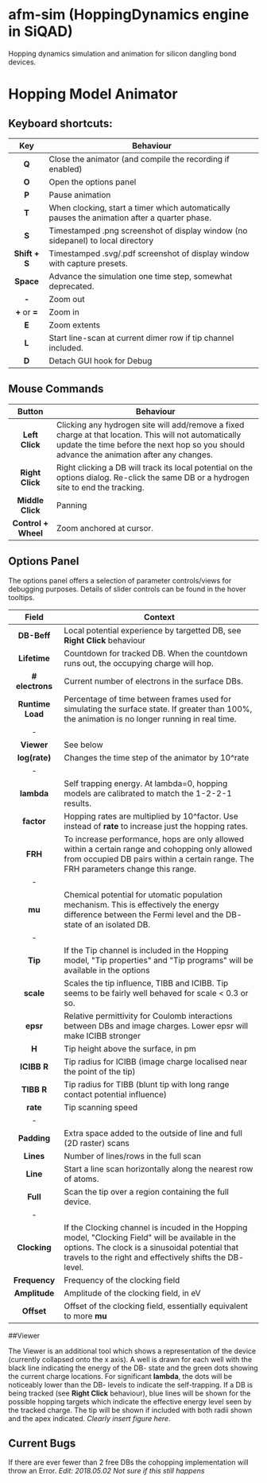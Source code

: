 # afm-sim (HoppingDynamics engine in SiQAD)
Hopping dynamics simulation and animation for silicon dangling bond devices.

# Hopping Model Animator

## Keyboard shortcuts:
Key | Behaviour
:---: | ---
**Q** | Close the animator (and compile the recording if enabled)
**O** | Open the options panel
**P** | Pause animation
**T** | When clocking, start a timer which automatically pauses the animation after a quarter phase.
**S** | Timestamped .png screenshot of display window (no sidepanel) to local directory
**Shift + S** | Timestamped .svg/.pdf screenshot of display window with capture presets.
**Space** | Advance the simulation one time step, somewhat deprecated.
**-** | Zoom out
**+** or **=** | Zoom in
**E** | Zoom extents
**L** | Start line-scan at current dimer row if tip channel included.
**D** | Detach GUI hook for Debug


## Mouse Commands
Button  | Behaviour
:---:   | ---
**Left Click**  | Clicking any hydrogen site will add/remove a fixed charge at that location. This will not automatically update the time before the next hop so you should advance the animation after any changes.
**Right Click** | Right clicking a DB will track its local potential on the options dialog. Re-click the same DB or a hydrogen site to end the tracking.
**Middle Click** | Panning
**Control + Wheel** | Zoom anchored at cursor.

## Options Panel

The options panel offers a selection of parameter controls/views for debugging purposes. Details of slider controls can be found in the hover tooltips.

Field   |   Context
:---:   | ---
|**DB-Beff**     | Local potential experience by targetted DB, see **Right Click** behaviour
|**Lifetime**    | Countdown for tracked DB. When the countdown runs out, the occupying charge will hop.
|**\# electrons**| Current number of electrons in the surface DBs.
|**Runtime Load**| Percentage of time between frames used for simulating the surface state. If greater than 100%, the animation is no longer running in real time.
|-
|**Viewer**   | See below
|**log(rate)**| Changes the time step of the animator by 10^rate
|-
|**lambda**   | Self trapping energy. At lambda=0, hopping models are calibrated to match the 1-2-2-1 results.
|**factor**   | Hopping rates are multiplied by 10^factor. Use instead of **rate** to increase just the hopping rates.
|**FRH**      | To increase performance, hops are only allowed within a certain range and cohopping only allowed from occupied DB pairs within a certain range. The FRH parameters change this range.
|-
|**mu**          | Chemical potential for utomatic population mechanism. This is effectively the energy difference between the Fermi level and the DB- state of an isolated DB.
|-
|**Tip**    | If the Tip channel is included in the Hopping model, "Tip properties" and "Tip programs" will be available in the options
|**scale**  | Scales the tip influence, TIBB and ICIBB. Tip seems to be fairly well behaved for scale < 0.3 or so.
|**epsr**   | Relative permittivity for Coulomb interactions between DBs and image charges. Lower epsr will make ICIBB stronger
|**H** | Tip height above the surface, in pm
|**ICIBB R**  | Tip radius for ICIBB (image charge localised near the point of the tip)
|**TIBB R**   | Tip radius for TIBB (blunt tip with long range contact potential influence)
|**rate**     | Tip scanning speed
|-
|**Padding**  | Extra space added to the outside of line and full (2D raster) scans
|**Lines**    | Number of lines/rows in the full scan
|**Line**   | Start a line scan horizontally along the nearest row of atoms.
|**Full**   | Scan the tip over a region containing the full device.
|-
|**Clocking**| If the Clocking channel is incuded in the Hopping model, "Clocking Field" will be available in the options. The clock is a sinusoidal potential that travels to the right and effectively shifts the DB- level.
|**Frequency**  | Frequency of the clocking field
|**Amplitude**  | Amplitude of the clocking field, in eV
|**Offset**     | Offset of the clocking field, essentially equivalent to more **mu**


##Viewer

The Viewer is an additional tool which shows a representation of the device (currently collapsed onto the x axis). A well is drawn for each well with the black line indicating the energy of the DB- state and the green dots showing the current charge locations. For significant **lambda**, the dots will be noticeably lower than the DB- levels to indicate the self-trapping. If a DB is being tracked (see **Right Click** behaviour), blue lines will be shown for the possible hopping targets which indicate the effective energy level seen by the tracked charge. The tip will be shown if included with both radii shown and the apex indicated. *Clearly insert figure here*.

## Current Bugs

If there are ever fewer than 2 free DBs the cohopping implementation will throw an Error.
*Edit: 2018.05.02 Not sure if this still happens*
